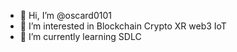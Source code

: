 - 👋 Hi, I’m @oscard0101
- 👀 I’m interested in Blockchain Crypto XR web3 IoT
- 🌱 I’m currently learning SDLC 

<!---
oscard0101/oscard0101 is a ✨ special ✨ repository because its `README.md` (this file) appears on your GitHub profile.
You can click the Preview link to take a look at your changes.
--->
